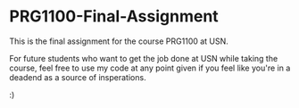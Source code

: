 # PRG1100-Final-Assignment
This is the final assignment for the course PRG1100 at USN. 

For future students who want to get the job done at USN while taking the course, feel free to use my code at any point given if you feel like you're in a deadend as a source of insperations.

:)
